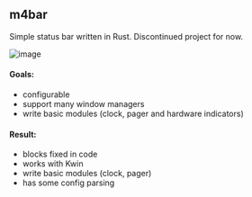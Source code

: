 ## m4bar
Simple status bar written in Rust. Discontinued project for now.

![image](https://user-images.githubusercontent.com/43048524/150657947-163fce61-5f61-48f6-968d-78af3450dceb.png)

#### Goals:
- configurable
- support many window managers
- write basic modules (clock, pager and hardware indicators)

#### Result:
- blocks fixed in code
- works with Kwin
- write basic modules (clock, pager)
- has some config parsing
